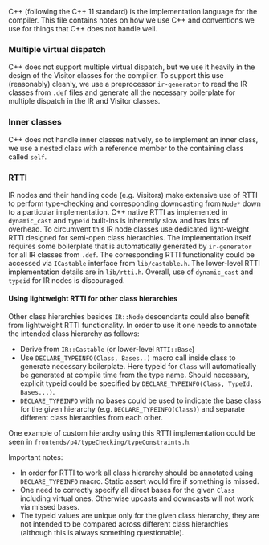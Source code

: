 C++ (following the C++ 11 standard) is the implementation language for
the compiler.  This file contains notes on how we use C++ and conventions
we use for things that C++ does not handle well.

### Multiple virtual dispatch

C++ does not support multiple virtual dispatch, but we use it heavily in
the design of the Visitor classes for the compiler.  To support this use
(reasonably) cleanly, we use a preprocessor `ir-generator` to read the
IR classes from `.def` files and generate all the necessary boilerplate
for multiple dispatch in the IR and Visitor classes.

### Inner classes

C++ does not handle inner classes natively, so to implement an inner class,
we use a nested class with a reference member to the containing class
called `self`.

### RTTI
IR nodes and their handling code (e.g. Visitors) make extensive use of RTTI to perform type-checking and corresponding downcasting from `Node*` down to a particular implementation. C++ native RTTI as implemented in `dynamic_cast` and `typeid` built-ins is inherently slow and has lots of overhead. To circumvent this IR node classes use dedicated light-weight RTTI designed for semi-open class hierarchies. The implementation itself requires some boilerplate that is automatically generated by `ir-generator` for all IR classes from `.def`. The corresponding RTTI functionality could be accessed via `ICastable` interface from `lib/castable.h`. The lower-level RTTI implementation details are in `lib/rtti.h`. Overall, use of `dynamic_cast` and `typeid` for IR nodes is discouraged.

#### Using lightweight RTTI for other class hierarchies
Other class hierarchies besides `IR::Node` descendants could also benefit from lightweight RTTI functionality. In order to use it one needs to annotate the intended class hierarchy as follows:
  * Derive from `IR::Castable` (or lower-level `RTTI::Base`)
  * Use `DECLARE_TYPEINFO(Class, Bases..)` macro call inside class to generate necessary boilerplate. Here typeid for `Class` will automatically be generated at compile time from the type name. Should necessary, explicit typeid could be specified by `DECLARE_TYPEINFO(Class, TypeId, Bases...)`.
  * `DECLARE_TYPEINFO` with no bases could be used to indicate the base class for the given hierarchy (e.g. `DECLARE_TYPEINFO(Class)`) and separate different class hierarchies from each other.

One example of custom hierarchy using this RTTI implementation could be seen in `frontends/p4/typeChecking/typeConstraints.h`.

Important notes:
  * In order for RTTI to work all class hierarchy should be annotated using `DECLARE_TYPEINFO` macro. Static assert would fire if something is missed.
  * One need to correctly specify all direct bases for the given `Class` including virtual ones. Otherwise upcasts and downcasts will not work via missed bases.
  * The typeid values are unique only for the given class hierarchy, they are not intended to be compared across different class hierarchies (although this is always something questionable).
